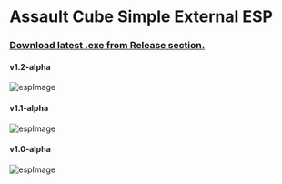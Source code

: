 # Assault Cube Simple External ESP

### [Download latest .exe from Release section.](https://github.com/chandan-02/Assault-Cube-External-ESP/releases)


#### v1.2-alpha
![espImage](https://i.ibb.co/0tKRZpG/ac.png)
#### v1.1-alpha
![espImage](https://i.ibb.co/XbHtPr6/Assault-Cube-19-11-2020-16-26-00.png)
#### v1.0-alpha 
![espImage](https://i.ibb.co/Cmgpgrx/esp.png)

